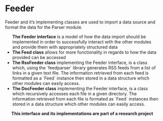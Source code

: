 <h1>Feeder</h1>

Feeder and it’s implementing classes are used to import a data source and format the data for the Parser module. 
<ul>
<b>The Feeder interface</b> is a model of how the data import should be implemented in order to successfully interact with the other modules and provide them with appropriately structured data

<li><b>The Feed class</b> allows for more functionality in regards to how the data provided can be accessed </li>

<li><b>The RssFeeder class</b> implementing the Feeder interface, is a class which, using the `feedparser` library generates RSS feeds from a list of links in a given text file. The information retrieved from each feed is formatted as a `Feed` instance then stored in a data structure which other modules can easily access. </li>

<li><b>The DocFeeder class</b> implementing the Feeder interface, is a class which recursively accesses each file in a given directory. The information retrieved from each file is formated as `Feed` instances then stored in a data structure which other modules can easily access. </li> 
</ul>

<center><b>This interface and its implementations are part of a research project</b></center>
